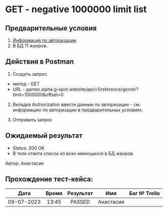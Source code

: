 GET - negative 1000000 limit list
===

Предварительные условия
--
1. [Информация по авторизации](https://github.com/victoretc/GSPOTtestingdocumentation/blob/main/games/Authorization_data.md).
2. В БД 11 жанров.

Действия в Postman
--
1. Создать запрос
- метод - GET
- URL - games.alpha.g-spot.website/api/v1/reference/genre/?limit=1000000&offset=0

2. Вкладка Authorization
ввести данные по авторизации - см. информацию по авторизации в предварительных условиях.

3. Отправить запрос

Ожидаемый результат
--
- Status: 200 OK
- В теле ответа список из всех имеющихся в БД жанров.

Автор: Анастасия

Прохождение тест-кейса:
----------------

|**Дата**|**Время**|**Результат**|**Имя**|**Баг № Trello**|
| :-: | :-: | :-: | :-: | :-: |
|09-07-2023|13:45|PASSED|Анастасия||
